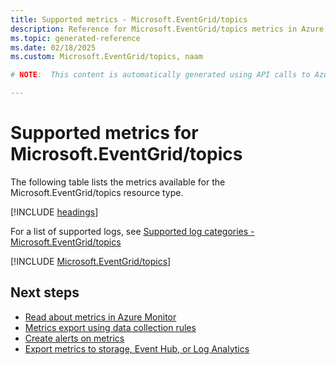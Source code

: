 ```yaml
---
title: Supported metrics - Microsoft.EventGrid/topics
description: Reference for Microsoft.EventGrid/topics metrics in Azure Monitor.
ms.topic: generated-reference
ms.date: 02/18/2025
ms.custom: Microsoft.EventGrid/topics, naam

# NOTE:  This content is automatically generated using API calls to Azure. Any edits made on these files will be overwritten in the next run of the script. 

---
```


  
# Supported metrics for Microsoft.EventGrid/topics
  
The following table lists the metrics available for the Microsoft.EventGrid/topics resource type.  
  
  
[!INCLUDE [headings](~/reusable-content/ce-skilling/azure/includes/azure-monitor/reference/metrics/metrics-headings.md)]  
  
  
  
For a list of supported logs, see [Supported log categories - Microsoft.EventGrid/topics](../supported-logs/microsoft-eventgrid-topics-logs.md)  
  
 

[!INCLUDE [Microsoft.EventGrid/topics](~/reusable-content/ce-skilling/azure/includes/azure-monitor/reference/metrics/microsoft-eventgrid-topics-metrics-include.md)]  



## Next steps

- [Read about metrics in Azure Monitor](/azure/azure-monitor/data-platform)
- [Metrics export using data collection rules](/azure/azure-monitor/essentials/data-collection-metrics)
- [Create alerts on metrics](/azure/azure-monitor/alerts/alerts-overview)
- [Export metrics to storage, Event Hub, or Log Analytics](/azure/azure-monitor/essentials/platform-logs-overview)
